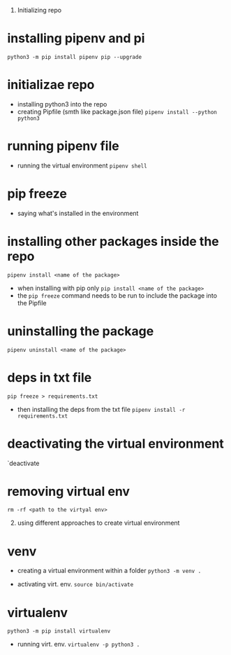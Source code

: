 1. Initializing repo

# installing pipenv and pi
`python3 -m pip install pipenv pip --upgrade`

# initializae repo
- installing python3 into the repo 
- creating Pipfile (smth like package.json file)
`pipenv install --python python3`

# running pipenv file
- running the  virtual environment
`pipenv shell`

# pip freeze 
- saying what's installed in the environment

# installing other packages inside the repo
`pipenv install <name of the package>`
- when installing with pip only
`pip install <name of the package>`
- the `pip freeze` command needs to be run to include the package into the Pipfile

# uninstalling the package
`pipenv uninstall <name of the package>`

# deps in txt file
`pip freeze > requirements.txt`
- then installing the deps from the txt file
`pipenv install -r requirements.txt`

# deactivating the virtual environment
`deactivate

# removing virtual env
`rm -rf <path to the virtyal env>`

2. using different approaches to create virtual environment

# venv
- creating a virtual environment within a folder
`python3 -m venv .`

- activating virt. env.
`source bin/activate`

# virtualenv
`python3 -m pip install virtualenv`
- running virt. env.
`virtualenv -p python3 .`   
